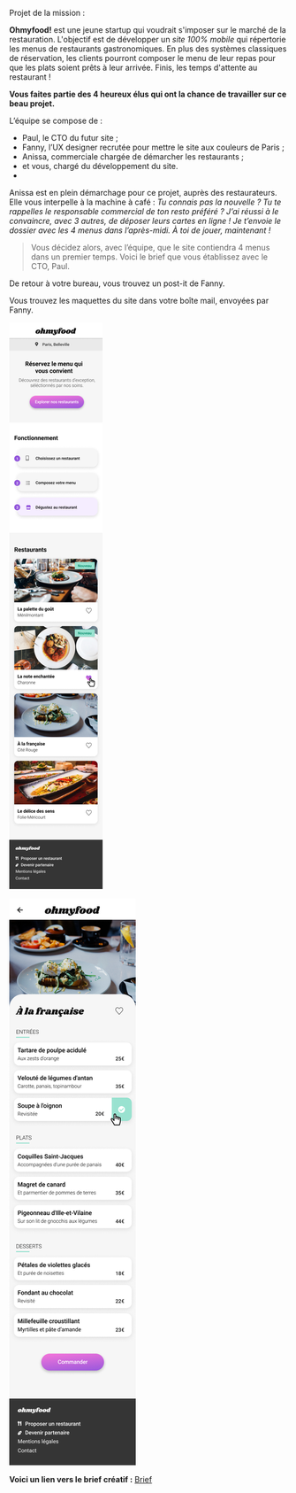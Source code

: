 Projet de la mission :

**Ohmyfood!** est une jeune startup qui voudrait s'imposer sur le marché de la restauration. L'objectif est de développer un *site 100% mobile* qui répertorie les menus de restaurants gastronomiques. En plus des systèmes classiques de réservation, les clients pourront composer le menu de leur repas pour que les plats soient prêts à leur arrivée. Finis, les temps d'attente au restaurant !

**Vous faites partie des 4 heureux élus qui ont la chance de travailler sur ce beau projet.**

L’équipe se compose de :

* Paul, le CTO du futur site ;
* Fanny, l’UX designer recrutée pour mettre le site aux couleurs de Paris ;
* Anissa, commerciale chargée de démarcher les restaurants ;
* et vous, chargé du développement du site.
* 
Anissa est en plein démarchage pour ce projet, auprès des restaurateurs. Elle vous interpelle à la machine à café :
*Tu connais pas la nouvelle ? Tu te rappelles le responsable commercial de ton resto préféré ? J’ai réussi à le convaincre, avec 3 autres, de déposer leurs cartes en ligne ! Je t’envoie le dossier avec les 4 menus dans l’après-midi. À toi de jouer, maintenant !*

>Vous décidez alors, avec l’équipe, que le site contiendra 4 menus dans un premier temps. Voici le brief que vous établissez avec le CTO, Paul.

De retour à votre bureau, vous trouvez un post-it de Fanny.

Vous trouvez les maquettes du site dans votre boîte mail, envoyées par Fanny.

![Maquette accueil fanny](src/maquettes/Accueil.png)

![Maquette menu fanny](src/maquettes/Menu.png)

**Voici un lien vers le brief créatif :** 
[Brief](src/brief.pdf)
